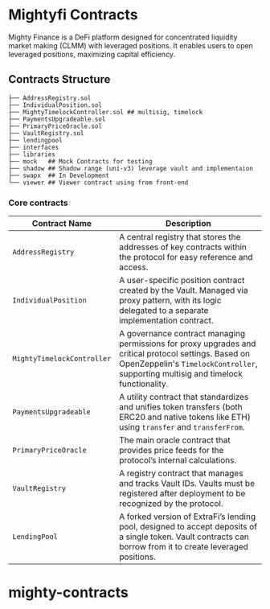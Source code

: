 # Mightyfi Contracts

Mighty Finance is a DeFi platform designed for concentrated liquidity market making (CLMM) with leveraged positions.
It enables users to open leveraged positions, maximizing capital efficiency.

## Contracts Structure

```
├── AddressRegistry.sol
├── IndividualPosition.sol
├── MightyTimelockController.sol ## multisig, timelock
├── PaymentsUpgradeable.sol
├── PrimaryPriceOracle.sol
├── VaultRegistry.sol
├── lendingpool
├── interfaces
├── libraries
├── mock   ## Mock Contracts for testing
├── shadow ## Shadow range (uni-v3) leverage vault and implementaion
├── swapx  ## In Development
└── viewer ## Viewer contract using from front-end
```

### Core contracts

| Contract Name              | Description                                                                                                                                                                                 |
| -------------------------- | ------------------------------------------------------------------------------------------------------------------------------------------------------------------------------------------- |
| `AddressRegistry`          | A central registry that stores the addresses of key contracts within the protocol for easy reference and access.                                                                            |
| `IndividualPosition`       | A user-specific position contract created by the Vault. Managed via proxy pattern, with its logic delegated to a separate implementation contract.                                          |
| `MightyTimelockController` | A governance contract managing permissions for proxy upgrades and critical protocol settings. Based on OpenZeppelin's `TimelockController`, supporting multisig and timelock functionality. |
| `PaymentsUpgradeable`      | A utility contract that standardizes and unifies token transfers (both ERC20 and native tokens like ETH) using `transfer` and `transferFrom`.                                               |
| `PrimaryPriceOracle`       | The main oracle contract that provides price feeds for the protocol’s internal calculations.                                                                                                |
| `VaultRegistry`            | A registry contract that manages and tracks Vault IDs. Vaults must be registered after deployment to be recognized by the protocol.                                                         |
| `LendingPool`              | A forked version of ExtraFi’s lending pool, designed to accept deposits of a single token. Vault contracts can borrow from it to create leveraged positions.                                |
# mighty-contracts
